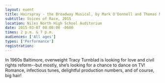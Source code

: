 ```yaml
---
layout: event
title: Hairspray - the Broadway Musical, by Mark O'Donnell and Thomas Meehan
subtitle: Voices of Race, 2015
location: Niles North High School Auditorium
date: 2015-03-07 00:00:00 -0600
times: 2 p.m. & 7 p.m.
audiences: ['All ages']
types: ['Performance']
registration: 
---
```

In 1960s Baltimore, overweight Tracy Turnblad is looking for love and civil rights reform--but mostly, she’s looking for a chance to dance on TV! Romance, infectious tunes, delightful production numbers, and of course, big hair!
